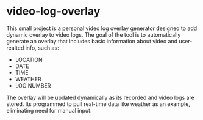 # video-log-overlay

This small project is a personal video log overlay generator designed to add dynamic overlay to video
logs. The goal of the tool is to automatically generate an overlay that includes basic information about
video and user-realted info, such as:

- LOCATION
- DATE
- TIME
- WEATHER
- LOG NUMBER

The overlay will be updated dynamically as its recorded and video logs are stored. Its programmed to pull
real-time data like weather as an example, eliminating need for manual input.

